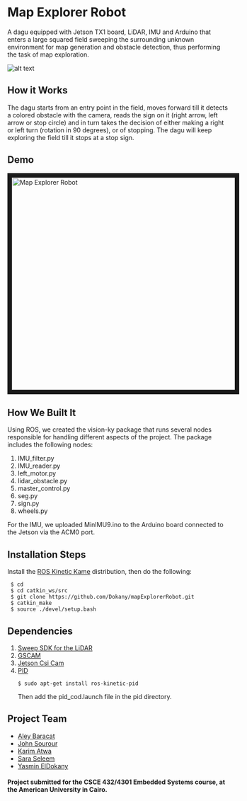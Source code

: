 # Map Explorer Robot
A dagu equipped with Jetson TX1 board, LiDAR, IMU and Arduino that enters a large squared field sweeping the surrounding unknown environment for map generation and obstacle detection, thus performing the task of map exploration.

![alt text](https://lh3.googleusercontent.com/K4NFOGF_W8HdMejaXT-gIYBQM-Kk-eDXzCM9H4pH9UoosNK3w8Y5WZ-3_VJuq5fpbr46SiO_xEWw6a2It50WjPc5wJKY8UJgAEBITblfb7w8dnRhapsGBqrrERdTihg64ELRzHw_-JnWdk_pHSmY8KLQK4FIzgNX5p9VyS2lv3m1bQY9OO67Gh_2GahwfFVbJ2XtnnXGZWwd2aSOrT9fl93r3eJtSrjlRuE6o84hu93WPEgwOpqCsILf3pmSGnxePKc_TyJQyclSCS1CgY3gIuoqwB1iQrU21y6eQTC9vFtlmj6CgKZnXdiRDnX6tP-GfGyQSjy-XiVaX6zS2fTFwCoHO_flxERODufagusjH1fxQityjb5r-peLDHj17yqur2tf2pHWSKV1o3lmcqiiz7febHJO1C4hJ7eZpvJOnA3r5gzoCWSsS8zkD9yJq_BOXjTeCL5ZLDP0ODR-LFm4xza7pwdarBlJoqfssr784xhY4yKZ_Fq2yvy0IsKrVs8in0dTohNZ0hClOhecDgNub1fQbJOM_CLgvHb8cpyVc4frctDcxSDZa1NQaaPK-D0K_iYDg0ak1dK6UshFRhZySrqy8riuxi3OD_PrcXZVmNu3lasKGSpHCprXhWB3A0OLeXeFa6MAHRkjv0JsTZW4dRZB_ZNissrG=w1024-h768-no "Blue")

## How it Works
The dagu starts from an entry point in the field, moves forward till it detects a colored obstacle with the camera, reads the sign on it (right arrow, left arrow or stop circle) and in turn takes the decision of either making a right or left turn (rotation in 90 degrees), or of stopping. The dagu will keep exploring the field till it stops at a stop sign.

## Demo
<a href="http://www.youtube.com/watch?feature=player_embedded&v=uneVWtG7slM
" target="_blank"><img src="http://img.youtube.com/vi/uneVWtG7slM/0.jpg" 
alt="Map Explorer Robot" width="720" height="480" border="10" /></a>

## How We Built It
Using ROS, we created the vision-ky package that runs several nodes responsible for handling different aspects of the project. The package includes the following nodes:
1. IMU_filter.py
2. IMU_reader.py
3. left_motor.py
4. lidar_obstacle.py
5. master_control.py
6. seg.py
7. sign.py
9. wheels.py

For the IMU, we uploaded MinIMU9.ino to the Arduino board connected to the Jetson via the ACM0 port.

## Installation Steps
   Install the [ROS Kinetic Kame](http://wiki.ros.org/kinetic/Installation) distribution, then do the following:
```
 $ cd
 $ cd catkin_ws/src
 $ git clone https://github.com/Dokany/mapExplorerRobot.git
 $ catkin_make
 $ source ./devel/setup.bash
```

## Dependencies
1. [Sweep SDK for the LiDAR](https://github.com/scanse/sweep-ros)
2. [GSCAM](http://wiki.ros.org/gscam)
3. [Jetson Csi Cam](https://github.com/peter-moran/jetson_csi_cam)
4. [PID](http://wiki.ros.org/pid)
    ```
    $ sudo apt-get install ros-kinetic-pid
    ```
    Then add the pid_cod.launch file in the pid directory.
    
## Project Team
- [Aley Baracat](https://github.com/alybaracat)
- [John Sourour](https://github.com/johnsourour)
- [Karim Atwa](https://github.com/karimatwa)
- [Sara Seleem](https://github.com/saraseleem)
- [Yasmin ElDokany](https://github.com/Dokany)

#### Project submitted for the CSCE 432/4301 Embedded Systems course, at the American University in Cairo.
